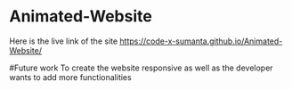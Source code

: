 # Animated-Website
Here is the live link of the site https://code-x-sumanta.github.io/Animated-Website/

#Future work
To create the website responsive as well as the developer wants to add more functionalities 
